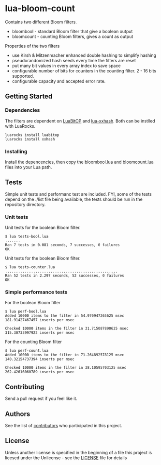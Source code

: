 # lua-bloom-count
Contains two different Bloom filters.
* bloombool - standard Bloom filter that give a boolean output
* bloomcount - counting Bloom filters, gives a count as output

Properties of the two filters
* use Kirsh & Mitzenmacher enhanced double hashing to simplify hashing
* pseudorandomized hash seeds every time the filters are reset
* put many bit values in every array index to save space
* configurable number of bits for counters in the counting filter. 2 - 16 bits supported.
* configurable capacity and accepted error rate.

## Getting Started

### Dependencies
The filters are dependent on [LuaBitOP](http://bitop.luajit.org/) and [lua-xxhash](https://github.com/mah0x211/lua-xxhash). Both can be instlled with LuaRocks.

```
luarocks install luabitop
luarocks install xxhash
```

### Installing

Install the depencencies, then copy the bloombool.lua and bloomcount.lua files into your Lua path.

## Tests
Simple unit tests and performanc test are included. FYI, some of the tests depend on the ./list file being available, the tests should be run in the repository directory.

### Unit tests
Unit tests for the boolean Bloom filter.
```
$ lua tests-bool.lua
.......
Ran 7 tests in 0.081 seconds, 7 successes, 0 failures
OK
```

Unit tests for the boolean Bloom filter.
```
$ lua tests-counter.lua
....................................................
Ran 52 tests in 2.297 seconds, 52 successes, 0 failures
OK
```

### Simple performance tests
For the boolean Bloom filter
```
$ lua perf-bool.lua
Added 10000 items to the filter in 54.970947265625 msec
181.91427467457 inserts per msec

Checked 10000 items in the filter in 31.715087890625 msec
315.30733997922 inserts per msec
```

For the counting Bloom filter
```
$ lua perf-count.lua
Added 10000 items to the filter in 71.264892578125 msec
140.32154737394 inserts per msec

Checked 10000 items in the filter in 38.10595703125 msec
262.42616060789 inserts per msec
```


## Contributing
Send a pull request if you feel like it.

## Authors
See the list of [contributors](https://github.com/mikalsande/lua-bloom-count/graphs/contributors) who participated in this project.

## License
Unless another license is specified in the beginning of a file this project is licesed under the Unlicense - see the [LICENSE](LICENSE) file for details

